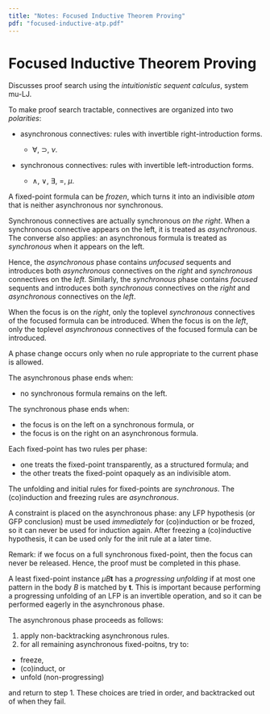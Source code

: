 ```yaml
---
title: "Notes: Focused Inductive Theorem Proving"
pdf: "focused-inductive-atp.pdf"
---
```


# Focused Inductive Theorem Proving

Discusses proof search using the _intuitionistic sequent calculus_, system
mu-LJ.

To make proof search tractable, connectives are organized into two
_polarities_:

* asynchronous connectives: rules with invertible right-introduction forms.

  * $\forall$, $\supset$, $\nu$.

* synchronous connectives: rules with invertible left-introduction forms.

  * $\land$, $\lor$, $\exists$, $=$, $\mu$.

A fixed-point formula can be _frozen_, which turns it into an indivisible
_atom_ that is neither asynchronous nor synchronous.

Synchronous connectives are actually synchronous _on the right_. When a
synchronous connective appears on the left, it is treated as _asynchronous_.
The converse also applies: an asynchronous formula is treated as _synchronous_
when it appears on the left.

Hence, the _asynchronous_ phase contains _unfocused_ sequents and introduces
both _asynchronous_ connectives on the _right_ and _synchronous_ connectives on
the _left_.
Similarly, the _synchronous_ phase contains _focused_ sequents and introduces
both _synchronous_ connectives on the _right_ and _asynchronous_ connectives on
the _left_.

When the focus is on the _right_, only the toplevel _synchronous_ connectives
of the focused formula can be introduced.
When the focus is on the _left_, only the toplevel _asynchronous_ connectives
of the focused formula can be introduced.

A phase change occurs only when no rule appropriate to the current phase is
allowed.

The asynchronous phase ends when:

* no synchronous formula remains on the left.

The synchronous phase ends when:

* the focus is on the left on a synchronous formula, or
* the focus is on the right on an asynchronous formula.

Each fixed-point has two rules per phase:

* one treats the fixed-point transparently, as a structured formula; and
* the other treats the fixed-point opaquely as an indivisible atom.

The unfolding and initial rules for fixed-points are _synchronous_.
The (co)induction and freezing rules are _asynchronous_.

A constraint is placed on the asynchronous phase: any LFP hypothesis (or GFP
conclusion) must be used _immediately_ for (co)induction or be frozed, so it
can never be used for induction again.
After freezing a (co)inductive hypothesis, it can be used only for the init
rule at a later time.

Remark: if we focus on a full synchronous fixed-point, then the focus can never
be released. Hence, the proof must be completed in this phase.

A least fixed-point instance $\mu B \mathbf{t}$ has a _progressing unfolding_
if at most one pattern in the body $B$ is matched by $\mathbf{t}$.
This is important because performing a progressing unfolding of an LFP is an
invertible operation, and so it can be performed eagerly in the asynchronous
phase.

The asynchronous phase proceeds as follows:

1. apply non-backtracking asynchronous rules.
2. for all remaining asynchronous fixed-poitns, try to:

  * freeze,
  * (co)induct, or
  * unfold (non-progressing)

  and return to step 1. These choices are tried in order, and backtracked out
  of when they fail.
